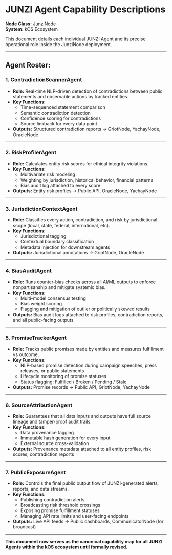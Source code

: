 # JUNZI Agent Capability Descriptions

**Node Class:** JunziNode  
**System:** kOS Ecosystem

This document details each individual JUNZI Agent and its precise operational role inside the JunziNode deployment.

---

## Agent Roster:

### 1. **ContradictionScannerAgent**
- **Role:** Real-time NLP-driven detection of contradictions between public statements and observable actions by tracked entities.
- **Key Functions:**
  - Time-sequenced statement comparison
  - Semantic contradiction detection
  - Confidence scoring for contradictions
  - Source linkback for every data point
- **Outputs:** Structured contradiction reports → GriotNode, YachayNode, OracleNode

---

### 2. **RiskProfilerAgent**
- **Role:** Calculates entity risk scores for ethical integrity violations.
- **Key Functions:**
  - Multivariate risk modeling
  - Weighting by jurisdiction, historical behavior, financial patterns
  - Bias audit log attached to every score
- **Outputs:** Entity risk profiles → Public API, OracleNode, YachayNode

---

### 3. **JurisdictionContextAgent**
- **Role:** Classifies every action, contradiction, and risk by jurisdictional scope (local, state, federal, international, etc).
- **Key Functions:**
  - Jurisdictional tagging
  - Contextual boundary classification
  - Metadata injection for downstream agents
- **Outputs:** Jurisdictional annotations → GriotNode, OracleNode

---

### 4. **BiasAuditAgent**
- **Role:** Runs counter-bias checks across all AI/ML outputs to enforce nonpartisanship and mitigate systemic bias.
- **Key Functions:**
  - Multi-model consensus testing
  - Bias weight scoring
  - Flagging and mitigation of outlier or politically skewed results
- **Outputs:** Bias audit logs attached to risk profiles, contradiction reports, and all public-facing outputs

---

### 5. **PromiseTrackerAgent**
- **Role:** Tracks public promises made by entities and measures fulfillment vs outcome.
- **Key Functions:**
  - NLP-based promise detection during campaign speeches, press releases, or public statements
  - Lifecycle monitoring of promise statuses
  - Status flagging: Fulfilled / Broken / Pending / Stale
- **Outputs:** Promise records → Public API, GriotNode, YachayNode

---

### 6. **SourceAttributionAgent**
- **Role:** Guarantees that all data inputs and outputs have full source lineage and tamper-proof audit trails.
- **Key Functions:**
  - Data provenance tagging
  - Immutable hash generation for every input
  - External source cross-validation
- **Outputs:** Provenance metadata attached to all entity profiles, risk scores, contradiction reports

---

### 7. **PublicExposureAgent**
- **Role:** Controls the final public output flow of JUNZI-generated alerts, reports, and data streams.
- **Key Functions:**
  - Publishing contradiction alerts
  - Broadcasting risk threshold crossings
  - Exposing promise fulfillment statuses
  - Managing API rate limits and user-facing endpoints
- **Outputs:** Live API feeds → Public dashboards, CommunicatorNode (for broadcast)

---

**This document now serves as the canonical capability map for all JUNZI Agents within the kOS ecosystem until formally revised.**

